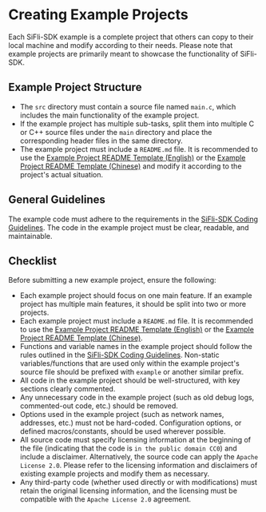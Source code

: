 
# Creating Example Projects

Each SiFli-SDK example is a complete project that others can copy to their local machine and modify according to their needs. Please note that example projects are primarily meant to showcase the functionality of SiFli-SDK.

## Example Project Structure

- The `src` directory must contain a source file named `main.c`, which includes the main functionality of the example project.
- If the example project has multiple sub-tasks, split them into multiple C or C++ source files under the `main` directory and place the corresponding header files in the same directory.
- The example project must include a `README.md` file. It is recommended to use the [Example Project README Template (English)](https://github.com/OpenSiFli/SiFli-SDK/blob/main/docs/TEMPLATE_EXAMPLE_README.md) or the [Example Project README Template (Chinese)](https://github.com/OpenSiFli/SiFli-SDK/blob/main/docs/TEMPLATE_EXAMPLE_README_CN.md) and modify it according to the project's actual situation.

## General Guidelines

The example code must adhere to the requirements in the [SiFli-SDK Coding Guidelines](coding_style.md). The code in the example project must be clear, readable, and maintainable.

## Checklist
Before submitting a new example project, ensure the following:

- Each example project should focus on one main feature. If an example project has multiple main features, it should be split into two or more projects.
- Each example project must include a `README.md` file. It is recommended to use the [Example Project README Template (English)](https://github.com/OpenSiFli/SiFli-SDK/blob/main/docs/TEMPLATE_EXAMPLE_README.md) or the [Example Project README Template (Chinese)](https://github.com/OpenSiFli/SiFli-SDK/blob/main/docs/TEMPLATE_EXAMPLE_README_CN.md).
- Functions and variable names in the example project should follow the rules outlined in the [SiFli-SDK Coding Guidelines](coding_style.md). Non-static variables/functions that are used only within the example project's source file should be prefixed with `example` or another similar prefix.
- All code in the example project should be well-structured, with key sections clearly commented.
- Any unnecessary code in the example project (such as old debug logs, commented-out code, etc.) should be removed.
- Options used in the example project (such as network names, addresses, etc.) must not be hard-coded. Configuration options, or defined macros/constants, should be used wherever possible.
- All source code must specify licensing information at the beginning of the file (indicating that the code is `in the public domain CC0`) and include a disclaimer. Alternatively, the source code can apply the `Apache License 2.0`. Please refer to the licensing information and disclaimers of existing example projects and modify them as necessary.
- Any third-party code (whether used directly or with modifications) must retain the original licensing information, and the licensing must be compatible with the `Apache License 2.0` agreement.
